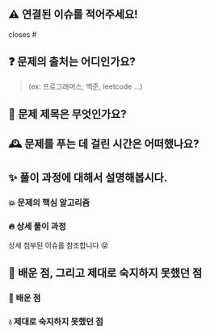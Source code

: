 
## ⚠️ 연결된 이슈를 적어주세요!
closes #


## ❓ 문제의 출처는 어디인가요? 
> (ex: 프로그래머스, 백준, leetcode ...)


## 🌟 문제 제목은 무엇인가요?


## 🕰 문제를 푸는 데 걸린 시간은 어떠했나요? 


## ✨ 풀이 과정에 대해서 설명해봅시다.


### 💥 문제의 핵심 알고리즘


### 🔥 상세 풀이 과정
상세 첨부된 이슈를 참조합니다 😝

## 💎 배운 점, 그리고 제대로 숙지하지 못했던 점


### 🌙 배운 점


### 💧 제대로 숙지하지 못했던 점
